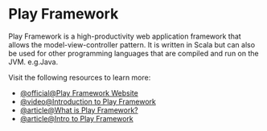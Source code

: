 # Play Framework

Play Framework is a high-productivity web application framework that allows the model-view-controller pattern. It is written in Scala but can also be used for other programming languages that are compiled and run on the JVM. e.g.Java.

Visit the following resources to learn more:

- [@official@Play Framework Website](https://www.playframework.com/)
- [@video@Introduction to Play Framework](https://youtu.be/bLrmnjPQsZc)
- [@article@What is Play Framework?](https://en.wikipedia.org/wiki/Play_Framework)
- [@article@Intro to Play Framework](https://www.baeldung.com/java-intro-to-the-play-framework)
